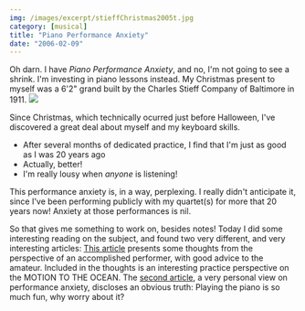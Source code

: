 ```yaml
---
img: /images/excerpt/stieffChristmas2005t.jpg
category: [musical]
title: "Piano Performance Anxiety"
date: "2006-02-09"
---
```


Oh darn. I have _Piano Performance Anxiety_, and no, I'm not going to see a shrink. I'm investing in piano lessons instead. My Christmas present to myself was a 6'2" grand built by the Charles Stieff Company of Baltimore in 1911. ![](/images/stieffChristmas2005t.jpg)  
  
Since Christmas, which technically ocurred just before Halloween, I've discovered a great deal about myself and my keyboard skills.

- After several months of dedicated practice, I find that I'm just as good as I was 20 years ago
- Actually, better!
- I'm really lousy when _anyone_ is listening!

This performance anxiety is, in a way, perplexing. I really didn't anticipate it, since I've been performing publicly with my quartet(s) for more that 20 years now! Anxiety at those performances is nil.  
  
So that gives me something to work on, besides notes! Today I did some interesting reading on the subject, and found two very different, and very interesting articles: [This article](http://pianoeducation.org/pnotperf.html) presents some thoughts from the perspective of an accomplished performer, with good advice to the amateur. Included in the thoughts is an interesting practice perspective on the MOTION TO THE OCEAN. The [second article](http://www.unconservatory.org/articles/confessions.html), a very personal view on performance anxiety, discloses an obvious truth: Playing the piano is so much fun, why worry about it?
